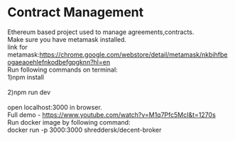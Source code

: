 # Contract Management
Ethereum based project used to manage agreements,contracts.<br/>
Make sure you have metamask installed.<br/>
link for metamask:https://chrome.google.com/webstore/detail/metamask/nkbihfbeogaeaoehlefnkodbefgpgknn?hl=en
<br/>
Run following commands on terminal:<br/>
1)npm install<br/>    
2)npm run dev<br/>    
open localhost:3000 in browser.
<br/>
Full demo - https://www.youtube.com/watch?v=M1q7Pfc5McI&t=1270s<br/>
Run docker image by following command:<br/>
docker run -p 3000:3000 shreddersk/decent-broker<br/>
